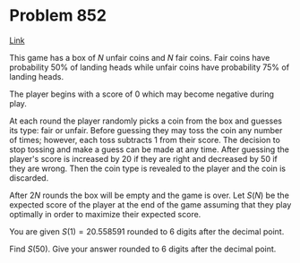 # Problem 852

[Link](https://projecteuler.net/problem=852)

This game has a box of $N$ unfair coins and $N$ fair coins. Fair coins have probability 50% of landing heads while unfair coins have probability 75% of landing heads.

The player begins with a score of 0 which may become negative during play.

At each round the player randomly picks a coin from the box and guesses its type: fair or unfair. Before guessing they may toss the coin any number of times; however, each toss subtracts 1 from their score. The decision to stop tossing and make a guess can be made at any time. After guessing the player's score is increased by 20 if they are right and decreased by 50 if they are wrong. Then the coin type is revealed to the player and the coin is discarded.

After $2N$ rounds the box will be empty and the game is over. Let $S(N)$ be the expected score of the player at the end of the game assuming that they play optimally in order to maximize their expected score.

You are given $S(1) = 20.558591$ rounded to 6 digits after the decimal point.

Find $S(50)$. Give your answer rounded to 6 digits after the decimal point.

